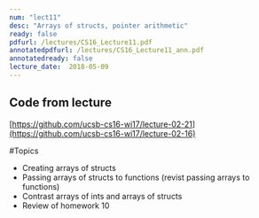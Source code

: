 ```yaml
---
num: "lect11"
desc: "Arrays of structs, pointer arithmetic"
ready: false
pdfurl: /lectures/CS16_Lecture11.pdf
annotatedpdfurl: /lectures/CS16_Lecture11_ann.pdf
annotatedready: false
lecture_date:  2018-05-09
---
```


## Code from lecture
[https://github.com/ucsb-cs16-wi17/lecture-02-21](https://github.com/ucsb-cs16-wi17/lecture-02-16)

#Topics

* Creating arrays of structs
* Passing arrays of structs to functions (revist passing arrays to functions)
* Contrast arrays of ints and arrays of structs
* Review of homework 10
